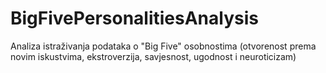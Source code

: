 # BigFivePersonalitiesAnalysis
Analiza istraživanja podataka o "Big Five" osobnostima (otvorenost prema novim iskustvima, ekstroverzija, savjesnost, ugodnost i neuroticizam)


